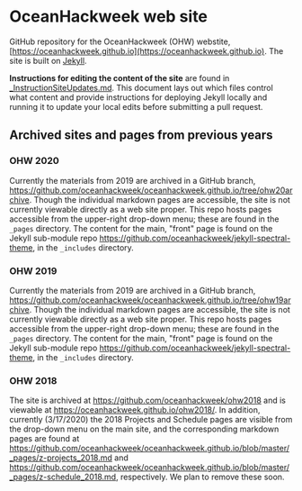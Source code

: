 # OceanHackweek web site

GitHub repository for the OceanHackweek (OHW) webstite, [https://oceanhackweek.github.io](https://oceanhackweek.github.io). The site is built on [Jekyll](https://jekyllrb.com).

**Instructions for editing the content of the site** are found in [_InstructionSiteUpdates.md](_InstructionSiteUpdates.md). This document lays out which files control what content and provide instructions for deploying Jekyll locally and running it to update your local edits before submitting a pull request.

## Archived sites and pages from previous years

### OHW 2020

Currently the materials from 2019 are archived in a GitHub branch, https://github.com/oceanhackweek/oceanhackweek.github.io/tree/ohw20archive. Though the individual markdown pages are accessible, the site is not currently viewable directly as a web site proper. This repo hosts pages accessible from the upper-right drop-down menu; these are found in the `_pages` directory. The content for the main, "front" page is found on the Jekyll sub-module repo https://github.com/oceanhackweek/jekyll-spectral-theme, in the `_includes` directory.

### OHW 2019

Currently the materials from 2019 are archived in a GitHub branch, https://github.com/oceanhackweek/oceanhackweek.github.io/tree/ohw19archive. Though the individual markdown pages are accessible, the site is not currently viewable directly as a web site proper. This repo hosts pages accessible from the upper-right drop-down menu; these are found in the `_pages` directory. The content for the main, "front" page is found on the Jekyll sub-module repo https://github.com/oceanhackweek/jekyll-spectral-theme, in the `_includes` directory.

### OHW 2018

The site is archived at https://github.com/oceanhackweek/ohw2018 and is viewable at https://oceanhackweek.github.io/ohw2018/. In addition, currently (3/17/2020) the 2018 Projects and Schedule pages are visible from the drop-down menu on the main site, and the corresponding markdown pages are found at https://github.com/oceanhackweek/oceanhackweek.github.io/blob/master/_pages/z-projects_2018.md and https://github.com/oceanhackweek/oceanhackweek.github.io/blob/master/_pages/z-schedule_2018.md, respectively. We plan to remove these soon.
